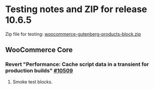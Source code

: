 # Testing notes and ZIP for release 10.6.5

Zip file for testing: [woocommerce-gutenberg-products-block.zip](https://github.com/woocommerce/woocommerce-blocks/files/12299587/woocommerce-gutenberg-products-block.zip)

## WooCommerce Core

### Revert "Performance: Cache script data in a transient for production builds" [#10509](https://github.com/woocommerce/woocommerce-blocks/pull/10509)

1. Smoke test blocks.
